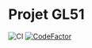 # Projet GL51
![CI](https://github.com/ZilinGUO/GL51_TD4/workflows/CI/badge.svg)
[![CodeFactor](https://www.codefactor.io/repository/github/zilinguo/gl51_td4/badge/moviecontroller)](https://www.codefactor.io/repository/github/zilinguo/gl51_td4/overview/moviecontroller)